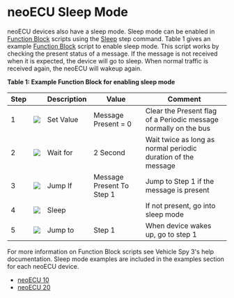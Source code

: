 # neoECU Sleep Mode

neoECU devices also have a sleep mode.  Sleep mode can be enabled in [Function Block](../../vehicle-spy-main-menus/main-menu-scripting-and-automation/function-blocks/) scripts using the [Sleep](../../vehicle-spy-main-menus/main-menu-scripting-and-automation/function-blocks/function-blocks-types/script-type-function-block-commands/script-type-function-block-command-sleep.md) step command. Table 1 gives an example [Function Block](../../vehicle-spy-main-menus/main-menu-scripting-and-automation/function-blocks/) script to enable sleep mode. This script works by checking the present status of a message. If the message is not received when it is expected, the device will go to sleep.  When normal traffic is received again, the neoECU will wakeup again.

**Table 1: Example Function Block for enabling sleep mode**

| Step |                                                                             | Description | Value                      | Comment                                                          |
| ---- | --------------------------------------------------------------------------- | ----------- | -------------------------- | ---------------------------------------------------------------- |
| 1    | ![](https://cdn.intrepidcs.net/support/VehicleSpy/assets/smallSetValue.gif) | Set Value   | Message Present = 0        | Clear the Present flag of a Periodic message normally on the bus |
| 2    | ![](https://cdn.intrepidcs.net/support/VehicleSpy/assets/smallWaitFor.gif)  | Wait for    | 2 Second                   | Wait twice as long as normal periodic duration of the message    |
| 3    | ![](https://cdn.intrepidcs.net/support/VehicleSpy/assets/smallJump.gif)     | Jump If     | Message Present  To Step 1 | Jump to Step 1 if the message is present                         |
| 4    | ![](https://cdn.intrepidcs.net/support/VehicleSpy/assets/smallSleep.gif)    | Sleep       |                            | If not present, go into sleep mode                               |
| 5    | ![](https://cdn.intrepidcs.net/support/VehicleSpy/assets/smallJump.gif)     | Jump to     | Step 1                     | When device wakes up, go to step 1                               |

For more information on Function Block scripts see Vehicle Spy 3's help documentation. Sleep mode examples are included in the examples section for each neoECU device.

* [neoECU 10](neoecu-10/neoecu-10-examples.md)
* [neoECU 20](neoecu-20/neoecu-20-examples.md)
